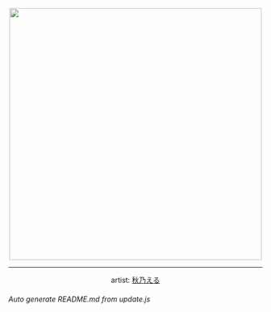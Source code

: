 
<p align="center">
  <img width="500" src="https://nekos.best/api/v2/neko/0614.png">
  <hr/>
  <center>
    artist: <a href="https://www.pixiv.net/en/artworks/95340319">秋乃える</a>
  </center>
</p>


###### Auto generate README.md from update.js

